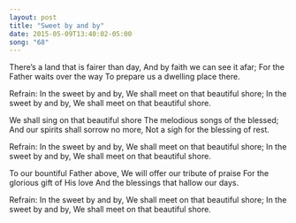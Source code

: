 ```yaml
---
layout: post
title: "Sweet by and by"
date: 2015-05-09T13:40:02-05:00
song: "68"
---
```

There’s a land that is fairer than day,
And by faith we can see it afar;
For the Father waits over the way
To prepare us a dwelling place there.

Refrain:
In the sweet by and by,
We shall meet on that beautiful shore;
In the sweet by and by,
We shall meet on that beautiful shore.

We shall sing on that beautiful shore
The melodious songs of the blessed;
And our spirits shall sorrow no more,
Not a sigh for the blessing of rest.

Refrain:
In the sweet by and by,
We shall meet on that beautiful shore;
In the sweet by and by,
We shall meet on that beautiful shore.

To our bountiful Father above,
We will offer our tribute of praise
For the glorious gift of His love
And the blessings that hallow our days.

Refrain:
In the sweet by and by,
We shall meet on that beautiful shore;
In the sweet by and by,
We shall meet on that beautiful shore.
